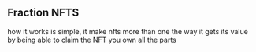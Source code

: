 ## Fraction NFTS
how it works is simple, it make nfts more than one
the way it gets its value by being able to claim the NFT you own all the parts
